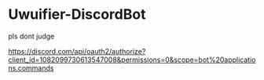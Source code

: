 # Uwuifier-DiscordBot
 pls dont judge


https://discord.com/api/oauth2/authorize?client_id=1082099730613547008&permissions=0&scope=bot%20applications.commands
